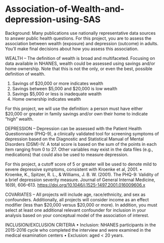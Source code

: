 # Association-of-Wealth-and-depression-using-SAS

Background: Many publications use nationally representative data sources to answer public health questions. For this project, you are to assess the association between wealth (exposure) and depression (outcome) in adults. You’ll make final decisions about how you assess this association.

WEALTH – The definition of wealth is broad and multifaceted. Focusing on data available in NHANES, wealth could be assessed using savings and/or home ownership. Note that this is not the only, or even the best, possible definition of wealth.

1.	Savings of $20,000 or more indicates wealth
2.	Savings between $5,000 and $20,000 is low wealth
3.	Savings $5,000 or less is inadequate wealth 
4.	Home ownership indicates wealth

For this project, we will use the definition: a person must have either $20,000 or greater in family savings and/or own their home to indicate “high” wealth.

DEPRESSION – Depression can be assessed with the Patient Health Questionnaire (PHQ-9), a clinically validated tool for screening symptoms of depression based on the Diagnostic and Statistical Manual of Mental Disorders (DSM)-IV. A total score is based on the sum of the points in each item ranging from 0 to 27. Other variables may exist in the data files (e.g., medications) that could also be used to measure depression. 

For this project, a cutoff score of 5 or greater will be used to denote mild to severe depressive symptoms, consistent with Kroenke et al, 2001.
•	Kroenke, K., Spitzer, R. L., & Williams, J. B. W. (2001). The PHQ-9: Validity of a brief depression severity measure. Journal of General Internal Medicine, 16(9), 606–613. https://doi.org/10.1046/j.1525-1497.2001.016009606.x

COVARIATES – All projects will include age, race/ethnicity, and sex as confounders. Additionally, all projects will consider income as an effect modifier (less than $20,000 versus $20,000 or more). In addition, you must select at least one additional relevant confounder for inclusion in your analysis based on your conceptual model of the association of interest. 

INCLUSION/EXCLUSION CRITERIA
•	Inclusion: NHANES participants in the 2015-2016 cycle who completed the interview and were examined in the medical examination centers
•	Exclusion: aged < 20 years. 

